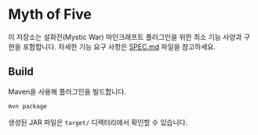 # Myth of Five

이 저장소는 설화전(Mystic War) 마인크래프트 플러그인을 위한 최소 기능 사양과 구현을 포함합니다.
자세한 기능 요구 사항은 [SPEC.md](SPEC.md) 파일을 참고하세요.

## Build

Maven을 사용해 플러그인을 빌드합니다.

```bash
mvn package
```

생성된 JAR 파일은 `target/` 디렉터리에서 확인할 수 있습니다.
